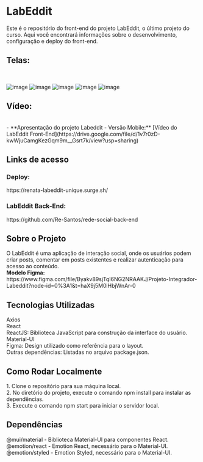 <h1> LabEddit </h1>


Este é o repositório do front-end do projeto LabEddit, o último projeto do curso. Aqui você encontrará informações sobre o desenvolvimento, configuração e deploy do front-end.<br>
<h2>Telas:</h2><br>

![image](https://github.com/Re-Santos/projeto-fullStack-front/assets/123095086/cff92709-5dd0-4286-ab00-c249543f1e9d)
![image](https://github.com/Re-Santos/projeto-fullStack-front/assets/123095086/a7c6faff-9093-4d19-b1e8-e7a3a1ea05b4)
![image](https://github.com/Re-Santos/projeto-fullStack-front/assets/123095086/284a9ef3-3ed7-47cf-a596-6079e0383f91)
![image](https://github.com/Re-Santos/projeto-fullStack-front/assets/123095086/35e02407-daed-461d-9a10-3144fe21db62)
![image](https://github.com/Re-Santos/projeto-fullStack-front/assets/123095086/287e9bb5-8e45-4fca-9960-29462bc145ff)

<h2>Vídeo:</h2><br>
- **Apresentação do projeto Labeddit - Versão Mobile:** [Vídeo do LabEddit Front-End](https://drive.google.com/file/d/1v7r0zD-kwWjuCamgKezGqm9m__Gsrt7k/view?usp=sharing)

<h2>Links de acesso</h2>
<h3>Deploy:</h3>
https://renata-labeddit-unique.surge.sh/
<h3>LabEddit Back-End:</h3>
https://github.com/Re-Santos/rede-social-back-end

<h2> Sobre o Projeto </h2>
O LabEddit é uma aplicação de interação social, onde os usuários podem criar posts, comentar em posts existentes e realizar autenticação para acesso ao conteúdo.<br>
<strong>Modelo Figma:</strong> https://www.figma.com/file/Byakv89sjTqI6NG2NRAAKJ/Projeto-Integrador-Labeddit?node-id=0%3A1&t=haX9j5M0lHbjWnAr-0

<h2> Tecnologias Utilizadas </h2>
Axios<br>
React<br>
ReactJS: Biblioteca JavaScript para construção da interface do usuário.<br>
Material-UI<br>
Figma: Design utilizado como referência para o layout.<br>
Outras dependências: Listadas no arquivo package.json.<br>

<h2> Como Rodar Localmente </h2>
1. Clone o repositório para sua máquina local.<br>
2. No diretório do projeto, execute o comando npm install para instalar as dependências.<br>
3. Execute o comando npm start para iniciar o servidor local.

<h2> Dependências </h2>
@mui/material - Biblioteca Material-UI para componentes React.<br>
@emotion/react - Emotion React, necessário para o Material-UI.<br>
@emotion/styled - Emotion Styled, necessário para o Material-UI.<br>


